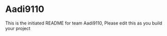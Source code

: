 # Aadi9110
This is the initiated README for team Aadi9110, Please edit this as you build your project
